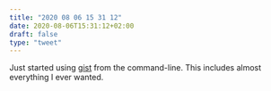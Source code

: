 ```yaml
---
title: "2020 08 06 15 31 12"
date: 2020-08-06T15:31:12+02:00
draft: false
type: "tweet"
---
```

Just started using [gist](https://github.com/defunkt/gist) from the command-line. This includes almost everything I ever wanted.

